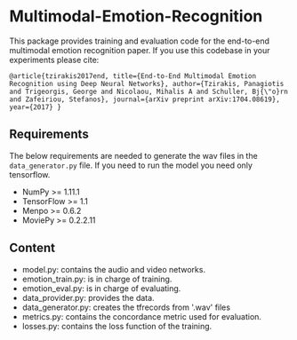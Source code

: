 # Multimodal-Emotion-Recognition

This package provides training and evaluation code for the end-to-end multimodal emotion recognition paper. If you use this codebase in your experiments please cite:

`@article{tzirakis2017end,
  title={End-to-End Multimodal Emotion Recognition using Deep Neural Networks},
  author={Tzirakis, Panagiotis and Trigeorgis, George and Nicolaou, Mihalis A and Schuller, Bj{\"o}rn and Zafeiriou, Stefanos},
  journal={arXiv preprint arXiv:1704.08619},
  year={2017}
}`

## Requirements
The below requirements are needed to generate the wav files in the `data_generator.py` file. If you need to run the model you need only tensorflow.

  * NumPy >= 1.11.1
  * TensorFlow >= 1.1
  * Menpo >= 0.6.2
  * MoviePy >= 0.2.2.11
 
## Content
  * model.py: contains the audio and video networks.
  * emotion_train.py: is in charge of training.
  * emotion_eval.py: is in charge of evaluating.
  * data_provider.py: provides the data.
  * data_generator.py: creates the tfrecords from '.wav' files
  * metrics.py: contains the concordance metric used for evaluation.
  * losses.py: contains the loss function of the training.
